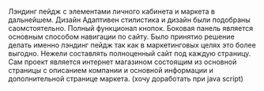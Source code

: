 Лэндинг пейдж с элементами личного кабинета и маркета в дальнейшем. 
Дизайн Адаптивен стилистика и дизайн были подобраны саомстоятельно.
Полный функционал кнопок.
Боковая панель является основным способом навигации по сайту.
Было принятио решение делать именно лэндинг пейдж так как в маркетинговых целях это более выгодно. Нежели составлять полноценный сайт под каждую страницу.
Сам проект является интернет магазином состоящим из основной страницы с описанием компании и основной информации и дополнительной странице маркета. (хочу доработать при java script)
